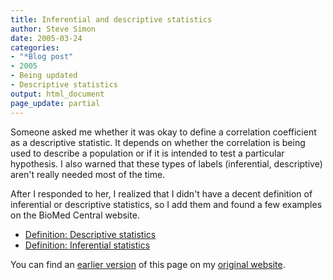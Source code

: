 ```yaml
---
title: Inferential and descriptive statistics
author: Steve Simon
date: 2005-03-24
categories:
- "*Blog post"
- 2005
- Being updated
- Descriptive statistics
output: html_document
page_update: partial
---
```

Someone asked me whether it was okay to define a correlation coefficient
as a descriptive statistic. It depends on whether the correlation is
being used to describe a population or if it is intended to test a
particular hypothesis. I also warned that these types of labels
(inferential, descriptive) aren't really needed most of the time.

After I responded to her, I realized that I didn't have a decent
definition of inferential or descriptive statistics, so I add them and
found a few examples on the BioMed Central website.

- [Definition: Descriptive
statistics](www.childrensmercy.org/definitions/descriptive.statistics.htm)
- [Definition: Inferential
statistics](www.childrensmercy.org/definitions/inferential.statistics.htm)

You can find an [earlier version][sim1] of this page on my [original website][sim2].


[sim1]: http://www.pmean.com/05/InferentialDescriptive.html
[sim2]: http://www.pmean.com/original_site.html
